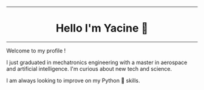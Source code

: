 -----------
<div align="center"><h1><b>Hello I'm Yacine 👋</b></h1></div>

-----------

Welcome to my profile !

I just graduated in mechatronics engineering with a master in aerospace and artificial intelligence. I'm curious about new tech and science.

I am always looking to improve on my Python :snake: skills.

<!-- <div align="center"><i>  « Meilleur qu'hier, moins bien que demain. »</i></div> -->

<!--
**yacth/yacth** is a ✨ _special_ ✨ repository because its `README.md` (this file) appears on your GitHub profile.

Here are some ideas to get you started:

- 🔭 I’m currently working on ...
- 🌱 I’m currently learning ...
- 👯 I’m looking to collaborate on ...
- 🤔 I’m looking for help with ...
- 💬 Ask me about ...
- 📫 How to reach me: ...
- 😄 Pronouns: ...
- ⚡ Fun fact: ...
-->
